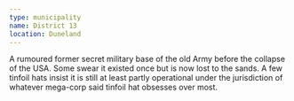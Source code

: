 ```yaml
---
type: municipality
name: District 13
location: Duneland
---
```


A rumoured former secret military base of the old Army before the collapse of the USA. Some swear it existed once but is now lost to the sands. A few tinfoil hats insist it is still at least partly operational under the jurisdiction of whatever mega-corp said tinfoil hat obsesses over most.